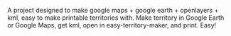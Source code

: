 A project designed to make google maps + google earth + openlayers + kml, easy to make printable territories with.  Make territory in Google Earth or Google Maps, get kml, open in easy-territory-maker, and print.  Easy!